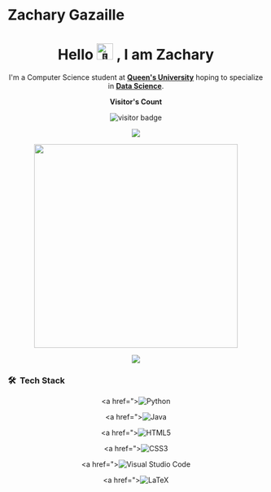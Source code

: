 # Zachary Gazaille

<h1 align="center">Hello <picture>
  <source srcset="https://fonts.gstatic.com/s/e/notoemoji/latest/1f44b/512.webp" type="image/webp">
  <img src="https://fonts.gstatic.com/s/e/notoemoji/latest/1f44b/512.gif" alt="👋" width="32" height="32">
</picture>, I am Zachary </h1>

<p align="center" width="150px"> I'm a Computer Science student at <a href="https://www.queensu.ca/"><b>Queen's University</b></a> hoping to specialize in <b><a href="https://www.cs.queensu.ca/undergraduate/programs/options/data-analytics.php">Data Science</a></b>.<br>
</p>

<p align="center"><b>Visitor's Count</b></p>
<p align="center"><img src="https://profile-counter.glitch.me/%7BTheZylatron%7D/count.svg" alt="visitor badge"/></p>
<p align="center"><img src="https://github-readme-stats.vercel.app/api/top-langs/?username=TheZylatron&layout=compact&hide=TSQL&theme=transparent"></p>
<p align="center" ><img src="https://github-readme-stats.vercel.app/api?username=TheZylatron&count_private=true&show_icons=true&&theme=transparent&include_all_commits=true" width="400"></p> 
<p align="center" ><img src="https://github-readme-streak-stats.herokuapp.com?user=TheZylatron&theme=transparent"></p>

### 🛠 &nbsp;Tech Stack
<div align="center"> 
  
<a href=">![Python](https://img.shields.io/badge/python-3670A0?style=for-the-badge&logo=python&logoColor=ffdd54)</a>
  
<a href=">![Java](https://img.shields.io/badge/Java-ED8B00?style=for-the-badge&logo=java&logoColor=white)</a>
  
<a href=">![HTML5](https://img.shields.io/badge/html5-%23E34F26.svg?style=for-the-badge&logo=html5&logoColor=white)</a>
  
<a href=">![CSS3](https://img.shields.io/badge/css3-%231572B6.svg?style=for-the-badge&logo=css3&logoColor=white)</a>
  
<a href=">![Visual Studio Code](https://img.shields.io/badge/Visual%20Studio%20Code-0078d7.svg?style=for-the-badge&logo=visual-studio-code&logoColor=white)</a>
  
<a href=">![LaTeX](https://img.shields.io/badge/latex-%23008080.svg?style=for-the-badge&logo=latex&logoColor=white)</a>

</div>
